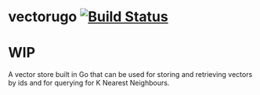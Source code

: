 # vectorugo [![Build Status](https://travis-ci.com/Comonut/vectorugo.svg?branch=master)](https://travis-ci.com/Comonut/vectorugo)
WIP
=======

A vector store built in Go that can be used for storing and retrieving vectors by ids and for querying for K Nearest Neighbours. 
